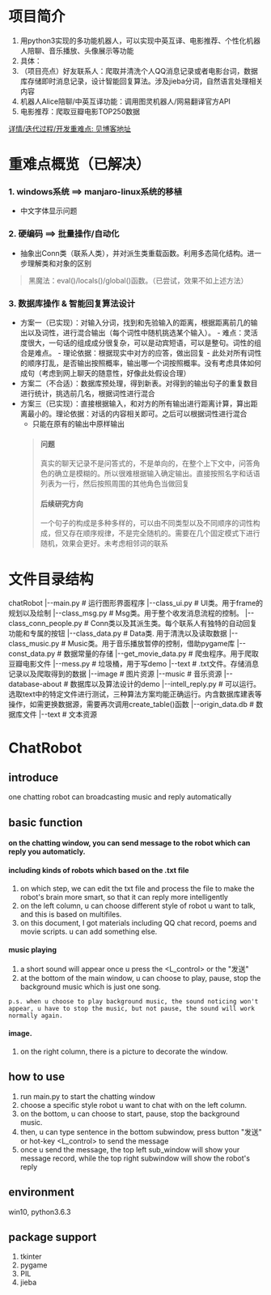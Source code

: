# 项目简介

1. 用python3实现的多功能机器人，可以实现中英互译、电影推荐、个性化机器人陪聊、音乐播放、头像展示等功能
2. 具体：
3. （项目亮点）好友联系人：爬取并清洗个人QQ消息记录或者电影台词，数据库存储即时消息记录，设计智能回复算法。涉及jieba分词，自然语言处理相关内容
4. 机器人Alice陪聊/中英互译功能：调用图灵机器人/网易翻译官方API
5. 电影推荐：爬取豆瓣电影TOP250数据

[详情/迭代过程/开发重难点: 见博客地址](https://ixneo.github.io/2019/03/10/chatbolt/)

# 重难点概览（已解决）
### 1. windows系统 ==> manjaro-linux系统的移植

- 中文字体显示问题
### 2. 硬编码 ==> 批量操作/自动化
- 抽象出Conn类（联系人类），并对派生类重载函数。利用多态简化结构。进一步理解类和对象的区别
> 黑魔法：eval()/locals()/global()函数。（已尝试，效果不如上述方法）

### 3. 数据库操作 & 智能回复算法设计
  - 方案一（已实现）：对输入分词，找到和先验输入的距离，根据距离前几的输出以及词性，进行混合输出（每个词性中随机挑选某个输入）。
        - 难点：灵活度很大，一句话的组成成分很复杂，可以是动宾短语，可以是整句。词性的组合是难点。
        - 理论依据：根据现实中对方的应答，做出回复
        - 此处对所有词性的顺序打乱，是否输出按照概率，输出哪一个词按照概率。没有考虑具体如何成句（考虑到网上聊天的随意性，好像此处假设合理）
  - 方案二（不合适）：数据库预处理，得到新表。对得到的输出句子的重复数目进行统计，挑选前几名，根据词性进行混合
  - 方案三（已实现）：直接根据输入，和对方的所有输出进行距离计算，算出距离最小的。理论依据：对话的内容相关即可。之后可以根据词性进行混合
      - 只能在原有的输出中原样输出
      > #### 问题
      > 真实的聊天记录不是问答式的，不是单向的，在整个上下文中，问答角色的确立是模糊的。所以很难根据输入确定输出。直接按照名字和话语列表为一行，然后按照周围的其他角色当做回复
      >
      > #### 后续研究方向
      > 一个句子的构成是多种多样的，可以由不同类型以及不同顺序的词性构成，但又存在顺序规律，不是完全随机的。需要在几个固定模式下进行随机，效果会更好。未考虑相邻词的联系
# 文件目录结构

chatRobot
|--main.py    # 运行图形界面程序
|--class_ui.py    # UI类。用于frame的规划以及绘制
|--class_msg.py    # Msg类。用于整个收发消息流程的控制。
|--class_conn_people.py    # Conn类以及其派生类。每个联系人有独特的自动回复功能和专属的按钮
|--class_data.py    # Data类. 用于清洗以及读取数据
|--class_music.py    # Music类。用于音乐播放暂停的控制，借助pygame库
|--const_data.py    # 数据常量的存储
|--get_movie_data.py    # 爬虫程序。用于爬取豆瓣电影文件
|--mess.py    # 垃圾桶，用于写demo
|--text    # .txt文件。存储消息记录以及爬取得到的数据
|--image    # 图片资源
|--music    # 音乐资源
|--database-about    # 数据库以及算法设计的demo
	|--intell_reply.py    # 可以运行。选取text中的特定文件进行测试，三种算法方案均能正确运行。内含数据库建表等操作，如需更换数据源，需要再次调用create_table()函数
 	|--origin_data.db   # 数据库文件
	|--text    # 文本资源

# ChatRobot

## introduce

one chatting robot can broadcasting music and reply automatically

## basic function

#### on the chatting window, you can send message to the robot which can reply you automaticly.

#### including kinds of robots which based on the .txt file

1. on which step, we can edit the txt file and process the file to make the robot's brain more smart, so that it can reply more intelligently
2. on the left column, u can choose different style of robot u want to talk, and this is based on multifiles.
3. on this document, I got materials including QQ chat record, poems and movie scripts. u can add something else.

#### music playing

1. a short sound will appear once u press the <L_control> or the "发送"
2. at the bottom of the main window, u can choose to play, pause, stop the background music which is just one song.

```
p.s. when u choose to play background music, the sound noticing won't appear, u have to stop the music, but not pause, the sound will work normally again.
```

#### image.

1. on the right column, there is a picture to decorate the window. 

## how to use

1. run main.py to start the chatting window
2. choose a specific style robot u want to chat with on the left column.
3. on the bottom, u can choose to start, pause, stop the background music.
4. then, u can type sentence in the bottom subwindow, press button "发送" or hot-key <L_control> to send the message
5. once u send the message, the top left sub_window will show your message record, while the top right subwindow will show the robot's reply

## environment

win10, python3.6.3

## package support

1. tkinter
2. pygame
3. PIL
4. jieba
